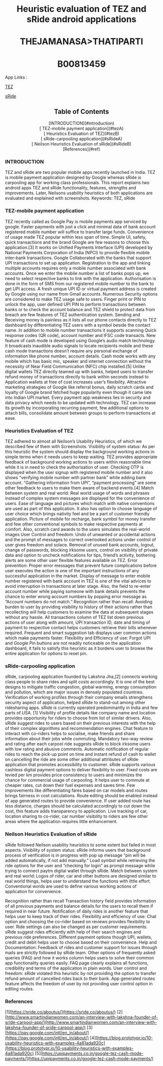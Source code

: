 # <center> Heuristic evaluation of TEZ and sRide android applications </center>
# <center>THEJAMANASA>THATIPARTI </center>
# <center>B00813459 </center>

App Links : 

[TEZ](https://play.google.com/store/apps/details?id=com.google.android.apps.nbu.paisa.user&hl=en)

[sRide]( https://play.google.com/store/apps/details?id=co.sride&hl=en)

## <center> Table of Contents </center>
<center>[INTRODUCTION](#introduction)</center>
<center>[ TEZ-mobile payment application](#tezA)</center>
<center>[ Heuristics Evaluation of TEZ](#tezB)</center>
<center>[ sRide-carpooling application](#sRideA)</center>
<center>[ Neilson Heuristics Evaluation of sRide](#sRideB)</center>
<center>[References](#ref)</center>

### INTRODUCTION <a name=" INTRODUCTION "></a>
<p> TEZ and sRide are two popular mobile apps recently launched in India. TEZ is mobile payment application designed by Google whereas sRide is carpooling app for working class professionals. 
This report explains two android apps TEZ and sRide functionality, features, strengths and improvements. Later, Neilsons usability heuristics of both applications are evaluated and explained with screenshots.
Keywords:  TEZ, sRide  </p>
     
            
### TEZ-mobile payment application <a name="tezA "></a>
<p> TEZ recently called as Google Pay is mobile payments app serviced by google. Faster payments with just a click and minimal data of bank account registered mobile number will suffice to transfer large funds. Convenience of usage made TEZ popular within less span of time. Simple UI, safety, quick transactions and the brand Google are few reasons to choose this application.[3]
It works on Unified Payments Interface (UPI) developed by National Payments Corporation of India (NPCI) to provide flexible mobile inter-bank transactions. Google Collaborated with the banks that support UPI transactions to set up application. Registration to the app and linking multiple accounts requires only a mobile number associated with bank accounts. Once we enter the mobile number a list of banks pops up, we need to select respective banks to link with the application. Authorisation is done in the form of SMS from our registered mobile number to the bank to get UPI access. A fresh unique UPI ID or virtual payment address is created by Google using our name from Gmail accounts.
Numerous Security options are considered to make TEZ usage safe to users. Finger print or PIN to unlock the app, user defined UPI PIN to perform transactions between banks or to check the account balance and TEZ shield to protect data from breach are few features of TEZ authentication system.
Sending and Receiving money is painless as it lists all our phone contacts directly to TEZ dashboard by differentiating TEZ users with a symbol beside the contact name. In addition to mobile number transactions it supports scanning Quick response codes (QR code), account number and IFSC code transacts.
New feature of cash mode is developed using Google’s audio match technology. It broadcasts inaudible audio signals to locate recipients mobile and these cash mode transactions doesn’t require any personal exchange of information like phone number, account details. Cash mode works with any mobile which has basic mic, speaker and internet connection without the necessity of Near Field Communication (NFC) chip installed.[5]
Unlike digital wallets TEZ directly teamed up with banks, helped users to transfer refund money of transactions directly to bank within seconds instead to Application wallets at free of cost increases user’s flexibility. Attractive marketing strategies of Google like referral bonus, daily scratch cards and loyalty of Google brand fetched huge popularity even though it came late into Indian UPI market.
Every payment app weakness lies in security and data privacy which needs to be updated with technology. TEZ can increase its growth by incorporating recurring payment, few additional options to attach bills, consolidate amount between groups to perform transactions at ease. </p>


           

              
              

### Heuristics Evaluation of TEZ <a name="tezB"></a>
<p> TEZ adhered to almost all Neilson’s Usability Heuristics, of which we described few of them with Screenshots.
Visibility of system status:
As per this heuristic the system should display the background working actions in simple terms when it needs users to keep waiting.
TEZ provides appropriate feedback of background working actions to users within reasonable time while it is in need to check the authorisation of user. Checking OTP is displayed when the user signup with registered mobile number and it also shows “verifying mobile number with partner bank” while adding bank account. “Gathering information from UPI”, “payment processing” are some other feedback to users to make them aware of backend events.[4]
Match between system and real world:
Real world usage of words and phrases instead of complex system messages are displayed for the convenience of users.
Ease of language and pictures which match with native conventions are used as part of this application. It also has option to choose language of user choice which brings nativity feel and be a part of customer friendly application.
Picture of mobile for recharge, bank symbol for money transfer and few other conventional symbols to make respective payments at comfort. Also, scratch card awards to the users simulates the real-world images
User Control and freedom:
Undo of unwanted or accidental actions and the prompt of messages to correct overlooked actions under control of user gives freedom and solace.
Removal of unused bank accounts, logout, change of passwords, blocking irksome users, control on visibility of private data and option to uncheck notifications for tips, friend’s activity, bothering alerts are some other user flexible features available on TEZ.
Error prevention:
Proper error messages that prevent future complications before user executes the action is one of the important instructions of any successful application in the market.
Display of message to enter mobile number registered with bank account in TEZ is one of the vital advices to avoid interruption in transactions at later stage. Also, the field to re-enter account number while paying someone with bank details prevents the chance to enter wrong account numbers by popping error message as “Account numbers do not match.”
 Recognition rather than recall:
Avoiding burden to user by providing visibility to history of their actions rather than recollecting will help customers to examine the data at subsequent stages without any hassle.
All transactions column of TEZ list down previous actions of user along with amount, UPI transaction ID, date and timing of payment to respective contact helps customers retrieve their bills whenever required. Frequent and smart suggestion tab displays user common actions which make payments faster.
Flexibility and Efficiency of use:
Forgot UPI and Google Pin buttons are not readily noticeable on the application dashboard, it fails to satisfy this heuristic as it burdens user to browse the entire application for options to reset pin.
     
 ### sRide-carpooling application <a name="sRideA "></a>
 
sRide, carpooling application founded by Lakshna Jha,[2] connects working class people to share rides and split costs accordingly. It is one of the best designs to mitigate traffic congestion, global warming, energy consumption and pollution, which are major issues in densely populated countries. Verification of working profiles through their company emails strengthens security aspect of application, helped sRide to stand-out among other ridesharing apps. sRide is currently operated predominantly in India and few parts of USA. [1]
Visibility of profile details like company name and location provides opportunity for riders to choose from list of similar drivers. Also, sRide suggest rides to users based on their previous interests with the help of their complex algorithms and recommendation engines. Chat feature to interact with co-riders helps to socialise, make friends and share information about their jobs while commuting. Mandatory two-way review and rating after each carpool ride suggests sRide to block irksome users with low rating and abusive comments.
Automatic notification of regular rides to reach the pick-up point on time and instant refund of cash to wallet on cancelling the ride are some other additional attributes of sRide application that promotes accessibility to customer.
sRide supports various cashless digital payment options to deliver flexibility to user. Fixed costs are levied per km provides price consistency to users and minimizes the chance for commercial usage of carpooling. It helps user to commute at cheaper rates, cut down their fuel expenses and saves time.
Few improvements like differentiating fares based on car models and routes brings fairness in cost calculations. Route editing should be enabled instead of app generated routes to provide convenience. If user added route has less distance, charges should be calculated accordingly to cut down the cost, this feature adds transparency to application. Live tracking of car, location sharing to co-rider, car number visibility to riders are few other areas where the application requires little enhancement. 
                                                 






### Neilson Heuristics Evaluation of sRide <a name="sRideB"></a>
sRide followed Neilson usability heuristics to some extent but failed in most aspects.
Visibility of system status:
sRide informs users that background process of verification is in progress with pop up message “pin will be added automatically, if not add manually.” Load symbol while retrieving the ride options for the user and “checking for login” as prompt message while trying to connect paytm digital wallet through sRide.
Match between system and real world:
Logos of rider, car and other buttons are designed similar to real world things, helps user to understand the functions with little effort. Conventional words are used to define various working actions of application for convenience.
 
Recognition rather than recall
Transaction history field provides information of all previous payments and balance details for the users to recall them if required in near future. Notification of daily rides is another feature that helps user to keep track of their rides.
Flexibility and efficiency of use:
Chat option and choosing the co-rider based on reviews provides flexibility to user. Ride settings can also be changed as per customer requirements. sRide suggest rides efficiently with help of their search engines and previous ride preferences. Different payment options though UPI, wallets, credit and debit helps user to choose based on their convenience.
Help and Documentation:
Feedback of rides and customer support for issues through mails are strictly followed by sRide team. Other options of 
frequently asked queries (FAQ) and how it works column helps users to solve their common app functionality queries easily. FAQ page clearly explains all functions, credibility and terms of the application in plain words.
 User control and freedom:
sRide violated this heuristic by not providing the option to transfer refund amount of cancelled rides back to their bank. App generated routes feature affects the freedom of user by not providing user control option in editing routes.

 
  
### References <a name="ref"></a>

[1][https://sride.co/aboutus/](https://sride.co/aboutus/)
[2][http://www.smartindianwomen.com/an-interview-with-lakshna-founder-of-sride-carpool-app/](http://www.smartindianwomen.com/an-interview-with-lakshna-founder-of-sride-carpool-app/)
[3][https://pay.google.com/intl/en_in/about/](https://pay.google.com/intl/en_in/about/)
[4][https://blog.prototypr.io/10-usability-heuristics-with-examples-4a81ada920c](https://blog.prototypr.io/10-usability-heuristics-with-examples-4a81ada920c)
[5][https://upipayments.co.in/google-tez-cash-mode-payments/](https://upipayments.co.in/google-tez-cash-mode-payments/)


